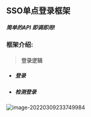 ## SSO单点登录框架

##### 		简单的API	即调即用!



### 框架介绍:



> #### 登录逻辑

- ##### 登录

- ##### 检测登录

![image-20220309233749984](C:\Users\Administrator\AppData\Roaming\Typora\typora-user-images\image-20220309233749984.png)





